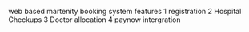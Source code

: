  web based martenity booking system 
 features 
 1 registration
 2 Hospital Checkups
 3 Doctor allocation 
 4 paynow intergration
 
